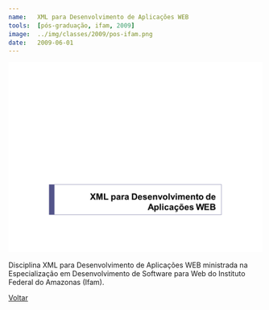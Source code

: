 ```yaml
---
name:  	XML para Desenvolvimento de Aplicações WEB
tools: 	[pós-graduação, ifam, 2009]
image: 	../img/classes/2009/pos-ifam.png
date: 	2009-06-01
---
```


![](../img/classes/2009/pos-ifam.png)

Disciplina XML para Desenvolvimento de Aplicações WEB ministrada na Especialização em Desenvolvimento de Software para Web do Instituto Federal do Amazonas (Ifam).

<p class="text-center">
	<a class="btn btn-outline-primary mt-1" href="{{ site.baseurl }}/classes/">Voltar</a>
</p>